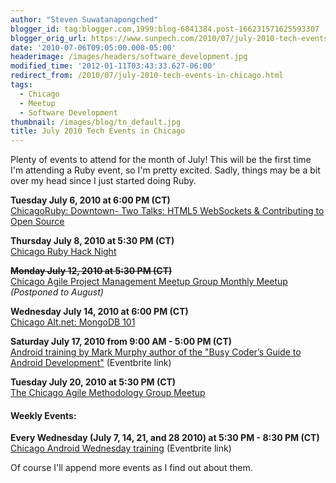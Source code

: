 ```yaml
---
author: "Steven Suwatanapongched"
blogger_id: tag:blogger.com,1999:blog-6841384.post-166231571625593307
blogger_orig_url: https://www.sunpech.com/2010/07/july-2010-tech-events-in-chicago.html
date: '2010-07-06T09:05:00.000-05:00'
headerimage: /images/headers/software_development.jpg
modified_time: '2012-01-11T03:43:33.627-06:00'
redirect_from: /2010/07/july-2010-tech-events-in-chicago.html
tags:
  - Chicago
  - Meetup
  - Software Development
thumbnail: /images/blog/tn_default.jpg
title: July 2010 Tech Events in Chicago
---
```



Plenty of events to attend for the month of July!  This will be the first time I'm attending a Ruby event, so I'm pretty excited.  Sadly, things may be a bit over my head since I just started doing Ruby.

**Tuesday July 6, 2010 at 6:00 PM (CT)**\
[ChicagoRuby: Downtown- Two Talks: HTML5 WebSockets &amp; Contributing to Open Source](https://www.meetup.com/ChicagoRuby/calendar/13617810/)

**Thursday July 8, 2010 at 5:30 PM (CT)**\
[Chicago Ruby Hack Night](https://www.meetup.com/ChicagoRuby/calendar/13432716/)

**<s>Monday July 12, 2010 at 5:30 PM (CT)</s>**\
[Chicago Agile Project Management Meetup Group Monthly Meetup](https://www.meetup.com/Chicago-APM/calendar/13164549/) *(Postponed to August)*

**Wednesday July 14, 2010 at 6:00 PM (CT)**\
[Chicago Alt.net: MongoDB 101](https://chicagoalt.net/event/July2010Meeting-MongoDB-101)

**Saturday July 17, 2010 from 9:00 AM - 5:00 PM (CT)**\
[Android training by Mark Murphy author of the "Busy Coder’s Guide to Android Development"](https://chicagoandroid20100717.eventbrite.com/) (Eventbrite link)

**Tuesday July 20, 2010 at 5:30 PM (CT)**\
[The Chicago Agile Methodology Group Meetup](https://www.meetup.com/The-Chicago-Agile-Methodology-Group/calendar/14017482/)

#### Weekly Events:
**Every Wednesday (July 7, 14, 21,  and 28 2010) at 5:30 PM - 8:30 PM (CT)**\
[Chicago Android Wednesday training](https://chicagoandroidwednesdays.eventbrite.com/) (Eventbrite link)

Of course I'll append more events as I find out about them.